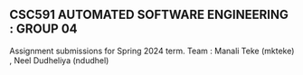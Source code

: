 ## CSC591 AUTOMATED SOFTWARE ENGINEERING : GROUP 04

Assignment submissions for Spring 2024 term.
Team : Manali Teke (mkteke) , Neel Dudheliya (ndudhel)
